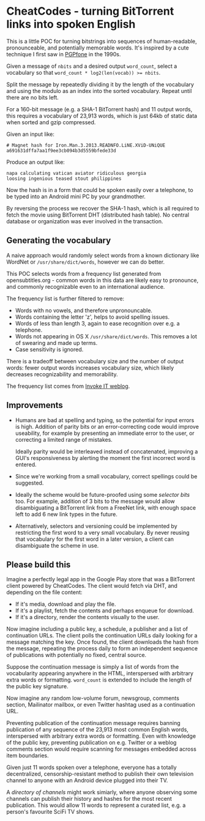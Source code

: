 # CheatCodes - turning BitTorrent links into spoken English

This is a little POC for turning bitstrings into sequences of human-readable,
pronounceable, and potentially memorable words. It's inspired by a cute
technique I first saw in
<a href="http://en.wikipedia.org/wiki/PGPfone">PGPfone</a> in the 1990s.

Given a message of `nbits` and a desired output `word_count`, select a
vocabulary so that `word_count * log2(len(vocab)) >= nbits`.

Split the message by repeatedly dividing it by the length of the vocabulary and
using the modulo as an index into the sorted vocabulary. Repeat until there are
no bits left.

For a 160-bit message (e.g. a SHA-1 BitTorrent hash) and 11 output words, this
requires a vocabulary of 23,913 words, which is just 64kb of static data when
sorted and gzip compressed.

Given an input like:

    # Magnet hash for Iron.Man.3.2013.READNFO.LiNE.XViD-UNiQUE
    a691631dffa7aa1f9ee3cb094b3d5559bfede33d

Produce an output like:

    napa calculating vatican aviator ridiculous georgia
    loosing ingenious teased stout philippines

Now the hash is in a form that could be spoken easily over a telephone, to be
typed into an Android mini PC by your grandmother.

By reversing the process we recover the SHA-1 hash, which is all required to
fetch the movie using BitTorrent DHT (distributed hash table). No central
database or organization was ever involved in the transaction.


## Generating the vocabulary

A naive approach would randomly select words from a known dictionary like
WordNet or `/usr/share/dict/words`, however we can do better.

This POC selects words from a frequency list generated from opensubtitles.org -
common words in this data are likely easy to pronounce, and commonly
recognizable even to an international audience.

The frequency list is further filtered to remove:

* Words with no vowels, and therefore unpronouncable.
* Words containing the letter 'z', helps to avoid spelling issues.
* Words of less than length 3, again to ease recognition over e.g. a telephone.
* Words not appearing in OS X `/usr/share/dict/words`. This removes a lot of
  swearing and made up terms.
* Case sensitivity is ignored.

There is a tradeoff between vocabulary size and the number of output words:
fewer output words increases vocabulary size, which likely decreases
recognizability and memorability.

The frequency list comes from <a
href="http://invokeit.wordpress.com/frequency-word-lists/">Invoke IT weblog</a>.


## Improvements

* Humans are bad at spelling and typing, so the potential for input errors is
  high. Addition of parity bits or an error-correcting code would improve
  useability, for example by presenting an immediate error to the user, or
  correcting a limited range of mistakes.

  Ideally parity would be interleaved instead of concatenated, improving a
  GUI's responsiveness by alerting the moment the first incorrect word is
  entered.

* Since we're working from a small vocabulary, correct spellings could be
  suggested.

* Ideally the scheme would be future-proofed using some *selector bits* too.
  For example, addition of 3 bits to the message would allow disambiguating a
  BitTorrent link from a FreeNet link, with enough space left to add 6 new link
  types in the future.

* Alternatively, selectors and versioning could be implemented by restricting
  the first word to a very small vocabulary. By never reusing that vocabulary
  for the first word in a later version, a client can disambiguate the scheme
  in use.


## Please build this

Imagine a perfectly legal app in the Google Play store that was a BitTorrent
client powered by CheatCodes. The client would fetch via DHT, and depending on
the file content:

* If it's media, download and play the file.
* If it's a playlist, fetch the contents and perhaps enqueue for download.
* If it's a directory, render the contents visually to the user.

Now imagine including a public key, a schedule, a publisher and a list of
continuation URLs. The client polls the continuation URLs daily looking for a
message matching the key. Once found, the client downloads the hash from the
message, repeating the process daily to form an independent sequence of
publications with potentially no fixed, central source.

Suppose the continuation message is simply a list of words from the
vocabularity appearing anywhere in the HTML, interspersed with arbitrary extra
words or formatting. `word_count` is extended to include the length of the
public key signature.

Now imagine any random low-volume forum, newsgroup, comments section,
Mailinator mailbox, or even Twitter hashtag used as a continuation URL.

Preventing publication of the continuation message requires banning publication
of any sequence of the 23,913 most common English words, interspersed with
arbitrary extra words or formatting. Even with knowledge of the public key,
preventing publication on e.g. Twitter or a weblog comments section would
require scanning for messages embedded across item boundaries.

Given just 11 words spoken over a telephone, everyone has a totally
decentralized, censorship-resistant method to publish their own television
channel to anyone with an Android device plugged into their TV.

A *directory of channels* might work simiarly, where anyone observing some
channels can publish their history and hashes for the most recent publication.
This would allow 11 words to represent a curated list, e.g. a person's
favourite SciFi TV shows.
